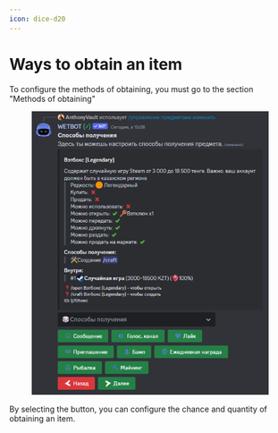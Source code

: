 ```yaml
---
icon: dice-d20
---
```


# Ways to obtain an item

To configure the methods of obtaining, you must go to the section "Methods of obtaining"

<figure><img src="../../.gitbook/assets/image (25).png" alt=""><figcaption></figcaption></figure>

By selecting the button, you can configure the chance and quantity of obtaining an item.
